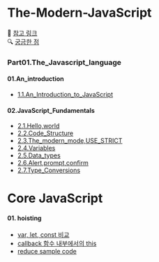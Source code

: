 # The-Modern-JavaScript

🔗 [참고 링크](https://javascript.info/)
<br>
🔍 [궁금한 점](https://github.com/ynawhocodes/The-Modern-JavaScript/blob/master/Part01.The_Javascript_language/Part01_memo.md)

### Part01.The_Javascript_language
  #### 01.An_introduction
  - [1.1.An_Introduction_to_JavaScript](https://github.com/ynawhocodes/The-Modern-JavaScript/blob/master/Part01.The_Javascript_language/01.An_introduction/1.1.An_Introduction_to_JavaScript.md)
  
  #### 02.JavaScript_Fundamentals
  - [2.1.Hello,world](https://github.com/ynawhocodes/The-Modern-JavaScript/blob/master/Part01.The_Javascript_language/02.JavaScript_Fundamentals/2.1.Hello%2Cworld.md)
  - [2.2.Code_Structure](https://github.com/ynawhocodes/The-Modern-JavaScript/blob/master/Part01.The_Javascript_language/02.JavaScript_Fundamentals/2.2.Code_Structure.md)
  - [2.3.The_modern_mode,USE_STRICT](https://github.com/ynawhocodes/The-Modern-JavaScript/blob/master/Part01.The_Javascript_language/02.JavaScript_Fundamentals/2.3.The_modern_mode%2CUSE_STRICT.md)
  - [2.4.Variables](https://github.com/ynawhocodes/The-Modern-JavaScript/blob/master/Part01.The_Javascript_language/02.JavaScript_Fundamentals/2.4.Variables.md)
  - [2.5.Data_types](https://github.com/ynawhocodes/The-Modern-JavaScript/blob/master/Part01.The_Javascript_language/02.JavaScript_Fundamentals/2.5.Data_types.md)
  - [2.6.Alert,prompt,confirm](https://github.com/ynawhocodes/The-Modern-JavaScript/blob/master/Part01.The_Javascript_language/02.JavaScript_Fundamentals/2.6.Alert%2Cprompt%2Cconfirm.md)
  - [2.7.Type_Conversions](https://github.com/ynawhocodes/The-Modern-JavaScript/blob/master/Part01.The_Javascript_language/02.JavaScript_Fundamentals/2.7.Type_Conversions.md)


# Core JavaScript

#### 01. hoisting
- [var, let, const 비교](https://gist.github.com/LeoHeo/7c2a2a6dbcf80becaaa1e61e90091e5d)
- [callback 함수 내부에서의 this](https://github.com/ynawhocodes/The-Modern-JavaScript/blob/master/Test/0409.html)
- [reduce sample code](https://github.com/ynawhocodes/The-Modern-JavaScript/blob/master/Test/reduce.md)
